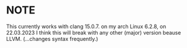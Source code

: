 # NOTE 
This currently works with clang 15.0.7. on my arch Linux 6.2.8, on 22.03.2023
I think this will break with any other (major) version beause LLVM. (...changes syntax frequently.)

